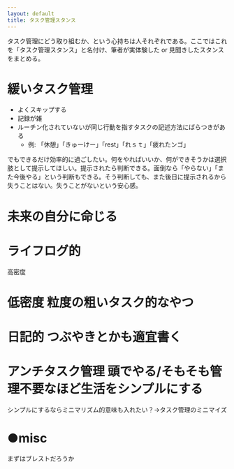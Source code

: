 ```yaml
---
layout: default
title: タスク管理スタンス
---
```


タスク管理にどう取り組むか、という心持ちは人それぞれである。ここではこれを「タスク管理スタンス」と名付け、筆者が実体験した or 見聞きしたスタンスをまとめる。

# 緩いタスク管理
- よくスキップする
- 記録が雑
- ルーチン化されていないが同じ行動を指すタスクの記述方法にばらつきがある
  - 例: 「休憩」「きゅーけー」「rest」「れｓｔ」「疲れたンゴ」

でもできるだけ効率的に過ごしたい。何をやればいいか、何ができそうかは選択肢として提示してほしい。提示されたら判断できる。面倒なら「やらない」「また今後やる」という判断もできる。そう判断しても、また後日に提示されるから失うことはない。失うことがないという安心感。

# 未来の自分に命じる

# ライフログ的
高密度

# 低密度 粒度の粗いタスク的なやつ

# 日記的 つぶやきとかも適宜書く

# アンチタスク管理 頭でやる/そもそも管理不要なほど生活をシンプルにする
シンプルにするならミニマリズム的意味も入れたい？→タスク管理のミニマイズ

# ●misc
まずはブレストだろうか
